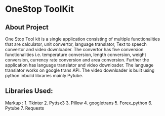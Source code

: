 # OneStop ToolKit #

## About Project
One Stop Tool kit is a single application consisting of multiple functionalities that are calculator, unit convertor, language translator, Text to speech convertor and video downloader. The convertor has five conversion functionalities i.e. temperature conversion, length conversion, weight conversion, currency rate conversion and area conversion. Further the application has language translator and video downloader. The language translator works on google trans API. The video downloader is built using python inbuild libraries mainly Pytube. 

## Libraries Used: ##
Markup : 1. Tkinter 
         2. Pyttsx3
         3. Pillow
         4. googletrans
         5. Forex_python
         6. Pytube
         7. Requests
